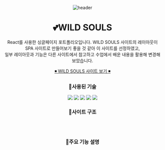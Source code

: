 <div align=center>
	
![header](https://capsule-render.vercel.app/api?type=waving&color=0:ffaf79,50:ff5c57,100:ffbbb1&height=190&section=header&text=spa%20app&fontColor=fff&fontSize=65&fontAlignY=40)
  
# 💕WILD SOULS

React를 사용한 싱글페이지 포트폴리오입니다.
WILD SOULS 사이트의 레이아웃이 SPA 사이트로 만들어보기 좋을 것 같아 이 사이트를 선정하였고,
<br>
일부 레이아웃과 기능은 다른 사이트에서 참고하고 수업에서 배운 내용을 활용해 변경해보았습니다.


<a href="https://kum1416.github.io/spa-app/">◾ WILD SOULS 사이트 보기  ◾</a>
<br>

### 🌼사용된 기술
  <img src="https://img.shields.io/badge/HTML5-E34F26?style=flat&logo=HTML5&logoColor=white" />
	<img src="https://img.shields.io/badge/CSS3-1572B6?style=flat&logo=CSS3&logoColor=white" />
	<img src="https://img.shields.io/badge/JavaScript-F7DF1E?style=flat&logo=JavaScript&logoColor=white" />
	<img src="https://img.shields.io/badge/jQuery-0769AD?style=flat&logo=jQuery&logoColor=white" />
	<img src="https://img.shields.io/badge/React-61DAFB?style=flat&logo=React&logoColor=white" />

### 🌼사이트 구조



<br>
<br>

### 🌼주요 기능 설명

</div>
